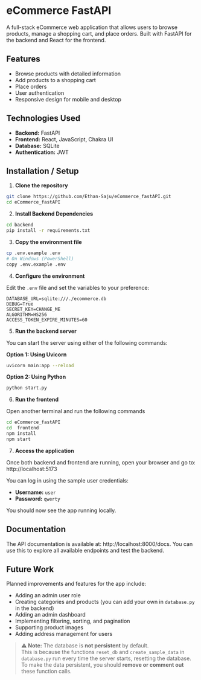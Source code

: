 

# eCommerce FastAPI
A full-stack eCommerce web application that allows users to browse products, manage a shopping cart, and place orders. Built with FastAPI for the backend and React for the frontend.

## Features
- Browse products with detailed information
- Add products to a shopping cart
- Place orders 
- User authentication
- Responsive design for mobile and desktop

## Technologies Used
- **Backend:** FastAPI
- **Frontend:** React, JavaScript, Chakra UI
- **Database:** SQLite
- **Authentication:** JWT

## Installation / Setup

1. **Clone the repository**
```bash
git clone https://github.com/Ethan-Saju/eCommerce_fastAPI.git
cd eCommerce_fastAPI
```

2. **Install Backend Dependencies**
```bash
cd backend
pip install -r requirements.txt

```
3. **Copy the environment file**
```bash
cp .env.example .env
# On Windows (PowerShell)
copy .env.example .env
```

4. **Configure the environment**

Edit the `.env` file and set the variables to your preference:

```env
DATABASE_URL=sqlite:///./ecommerce.db
DEBUG=True
SECRET_KEY=CHANGE_ME
ALGORITHM=HS256
ACCESS_TOKEN_EXPIRE_MINUTES=60
```
5. **Run the backend server**

You can start the server using either of the following commands:

**Option 1: Using Uvicorn**
```bash
uvicorn main:app --reload
```
**Option 2: Using Python**
```bash
python start.py
```
6. **Run the frontend**

Open another terminal and run the following commands

```bash
cd eCommerce_fastAPI
cd  frontend
npm install
npm start

```
7. **Access the application**

Once both backend and frontend are running, open your browser and go to: http://localhost:5173


You can log in using the sample user credentials:  

- **Username:** `user`  
- **Password:** `qwerty`

You should now see the app running locally.

## Documentation

The API documentation is available at:
http://localhost:8000/docs. 
You can use this to explore all available endpoints and test the backend.


## Future Work

Planned improvements and features for the app include:

- Adding an admin user role
- Creating categories and products (you can add your own in `database.py` in the backend)
- Adding an admin dashboard
- Implementing filtering, sorting, and pagination
- Supporting product images
- Adding address management for users


> **⚠️ Note:** The database is **not persistent** by default.  
> This is because the functions `reset_db` and `create_sample_data` in `database.py` run every time the server starts, resetting the database.  
> To make the data persistent, you should **remove or comment out** these function calls.
